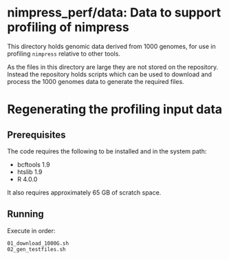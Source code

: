 # nimpress_perf/data: Data to support profiling of nimpress

This directory holds genomic data derived from 1000 genomes, for use in profiling `nimpress` relative to other tools.

As the files in this directory are large they are not stored on the repository. Instead the repository holds scripts which can be used to download and process the 1000 genomes data to generate the required files.

# Regenerating the profiling input data

## Prerequisites

The code requires the following to be installed and in the system path:

* bcftools 1.9
* htslib 1.9
* R 4.0.0

It also requires approximately 65 GB of scratch space.

## Running

Execute in order:
```
01_download_1000G.sh
02_gen_testfiles.sh
```
